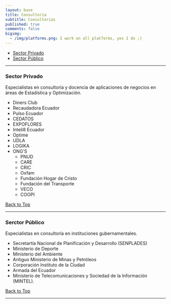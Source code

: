 ```yaml
---
layout: base
title: Consultoria
subtitle: Consultorias
published: true
comments: false
bigimg:
  - /img/platforms.png: I work on all platforms, yes I do ;)
---
```

<a name="top"></a>

- [Sector Privado](#privado)
- [Sector Público](#publico)

----------

### <a name="privado"></a>Sector Privado

Especialistas en consultoría y docencia de aplicaciones de negocios en áreas de Estadística y Optimización.
<br>
* Diners Club
* Recaudadora Ecuador
* Pulso Ecuador
* CEDATOS
* EXPOFLORES
* Inteli8 Ecuador
* Optime
* UDLA
* LOGIKA
* ONG’S
  - PNUD
  - CARE
  - CRIC
  - Oxfam
  - Fundación Hogar de Cristo
  - Fundación del Transporte
  - VECO
  - COOPI

[Back to Top](#top)

----------

### <a name="publico"></a>Serctor Público

Especialistas en consultoría en instituciones gubernamentales.
<br>
* Secretartía Nacional de Planificación y Desarrollo (SENPLADES)
* Ministerio de Deporte
* Ministerio del Ambiente
* Antiguo Ministerio de Minas y Petróleos
* Corporación Instituto de la Ciudad
* Armada del Ecuador
* Ministerio de Telecomunicaciones y Sociedad de la Información (MINTEL).

[Back to Top](#top)

----------
